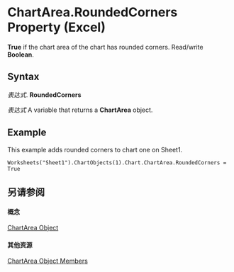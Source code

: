 
# ChartArea.RoundedCorners Property (Excel)

 **True** if the chart area of the chart has rounded corners. Read/write **Boolean**.


## Syntax

 _表达式_. **RoundedCorners**

 _表达式_ A variable that returns a **ChartArea** object.


## Example

This example adds rounded corners to chart one on Sheet1.


```
Worksheets("Sheet1").ChartObjects(1).Chart.ChartArea.RoundedCorners = True
```


## 另请参阅


#### 概念


[ChartArea Object](883423b5-7689-b164-c0a3-8dab049b5d9e.md)
#### 其他资源


[ChartArea Object Members](http://msdn.microsoft.com/library/7be5d1c8-31ef-e784-7381-0bd95532da94%28Office.15%29.aspx)
